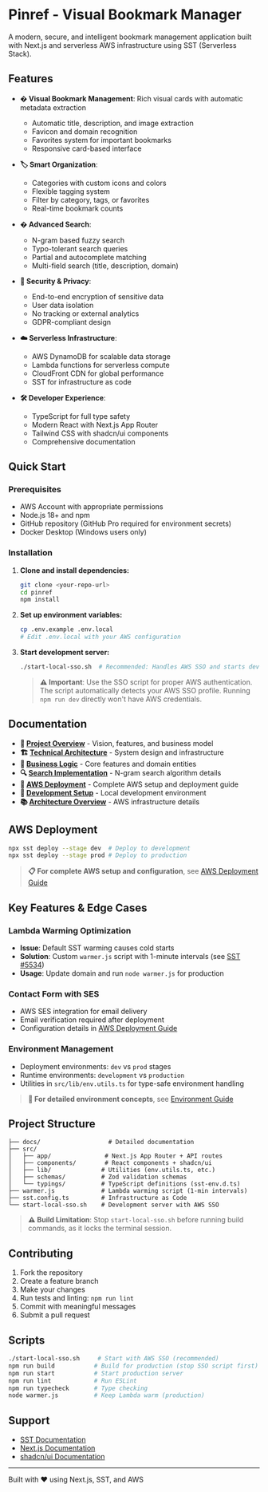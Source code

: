 # Pinref - Visual Bookmark Manager

A modern, secure, and intelligent bookmark management application built with Next.js and serverless AWS infrastructure using SST (Serverless Stack).

## Features

- **� Visual Bookmark Management**: Rich visual cards with automatic metadata extraction

  - Automatic title, description, and image extraction
  - Favicon and domain recognition
  - Favorites system for important bookmarks
  - Responsive card-based interface

- **🏷️ Smart Organization**:

  - Categories with custom icons and colors
  - Flexible tagging system
  - Filter by category, tags, or favorites
  - Real-time bookmark counts

- **� Advanced Search**:

  - N-gram based fuzzy search
  - Typo-tolerant search queries
  - Partial and autocomplete matching
  - Multi-field search (title, description, domain)

- **🔐 Security & Privacy**:

  - End-to-end encryption of sensitive data
  - User data isolation
  - No tracking or external analytics
  - GDPR-compliant design

- **☁️ Serverless Infrastructure**:

  - AWS DynamoDB for scalable data storage
  - Lambda functions for serverless compute
  - CloudFront CDN for global performance
  - SST for infrastructure as code

- **🛠️ Developer Experience**:
  - TypeScript for full type safety
  - Modern React with Next.js App Router
  - Tailwind CSS with shadcn/ui components
  - Comprehensive documentation

## Quick Start

### Prerequisites

- AWS Account with appropriate permissions
- Node.js 18+ and npm
- GitHub repository (GitHub Pro required for environment secrets)
- Docker Desktop (Windows users only)

### Installation

1. **Clone and install dependencies:**

   ```bash
   git clone <your-repo-url>
   cd pinref
   npm install
   ```

2. **Set up environment variables:**

   ```bash
   cp .env.example .env.local
   # Edit .env.local with your AWS configuration
   ```

3. **Start development server:**

   ```bash
   ./start-local-sso.sh  # Recommended: Handles AWS SSO and starts dev server
   ```

   > **⚠️ Important**: Use the SSO script for proper AWS authentication. The script automatically detects your AWS SSO profile. Running `npm run dev` directly won't have AWS credentials.

## Documentation

- **📖 [Project Overview](./docs/project-overview.md)** - Vision, features, and business model
- **🏗️ [Technical Architecture](./docs/technical-architecture.md)** - System design and infrastructure
- **💼 [Business Logic](./docs/business-logic.md)** - Core features and domain entities
- **🔍 [Search Implementation](./docs/search-implementation.md)** - N-gram search algorithm details
- **🚀 [AWS Deployment](./docs/aws-deployment.md)** - Complete AWS setup and deployment guide
- **🔧 [Development Setup](./docs/development-setup.md)** - Local development environment
- **📚 [Architecture Overview](./docs/architecture.md)** - AWS infrastructure details

## AWS Deployment

```bash
npx sst deploy --stage dev  # Deploy to development
npx sst deploy --stage prod # Deploy to production
```

> **📋 For complete AWS setup and configuration**, see [AWS Deployment Guide](./docs/aws-deployment.md)

## Key Features & Edge Cases

### Lambda Warming Optimization

- **Issue**: Default SST warming causes cold starts
- **Solution**: Custom `warmer.js` script with 1-minute intervals (see [SST #5534](https://github.com/sst/sst/issues/5534))
- **Usage**: Update domain and run `node warmer.js` for production

### Contact Form with SES

- AWS SES integration for email delivery
- Email verification required after deployment
- Configuration details in [AWS Deployment Guide](./docs/aws-deployment.md)

### Environment Management

- Deployment environments: `dev` vs `prod` stages
- Runtime environments: `development` vs `production`
- Utilities in `src/lib/env.utils.ts` for type-safe environment handling

> **📖 For detailed environment concepts**, see [Environment Guide](./docs/deployment-vs-runtime-environment.md)

## Project Structure

```
├── docs/                   # Detailed documentation
├── src/
│   ├── app/               # Next.js App Router + API routes
│   ├── components/        # React components + shadcn/ui
│   ├── lib/              # Utilities (env.utils.ts, etc.)
│   ├── schemas/          # Zod validation schemas
│   └── typings/          # TypeScript definitions (sst-env.d.ts)
├── warmer.js             # Lambda warming script (1-min intervals)
├── sst.config.ts         # Infrastructure as Code
└── start-local-sso.sh    # Development server with AWS SSO
```

> **⚠️ Build Limitation**: Stop `start-local-sso.sh` before running build commands, as it locks the terminal session.

## Contributing

1. Fork the repository
2. Create a feature branch
3. Make your changes
4. Run tests and linting: `npm run lint`
5. Commit with meaningful messages
6. Submit a pull request

## Scripts

```bash
./start-local-sso.sh     # Start with AWS SSO (recommended)
npm run build           # Build for production (stop SSO script first)
npm run start           # Start production server
npm run lint            # Run ESLint
npm run typecheck       # Type checking
node warmer.js          # Keep Lambda warm (production)
```

## Support

- [SST Documentation](https://docs.sst.dev/)
- [Next.js Documentation](https://nextjs.org/docs)
- [shadcn/ui Documentation](https://ui.shadcn.com/)

---

Built with ❤️ using Next.js, SST, and AWS
